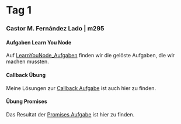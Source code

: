 # Tag 1
### Castor M. Fernández Lado | m295
#### Aufgaben Learn You Node
Auf [LearnYouNode_Aufgaben](./learnyounode_Aufgaben/) finden wir die gelöste Aufgaben, die wir machen mussten.<br>
#### Callback Übung
Meine Lösungen zur [Callback Aufgabe](./Aufgabe_Callback/) ist auch hier zu finden.<br>
#### Übung Promises
Das Resultat der [Promises Aufgabe](./Aufgabe_Promises//) ist hier zu finden.<br>